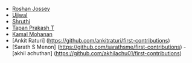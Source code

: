 - [ Roshan Jossey ]( https://github.com/Roshanjossey )
- [Ujjwal](https://github.com/uforujjwal/first-contributions)
- [Shruthi](https://github.com/lakshmishruthi/first-contributions) 
- [Tapan Prakash T](https://github.com/tapanprakasht/first-contributions)
- [Kamal Mohanan](https://github.com/kmlmhnn)
- [Ankit Raturi] (https://github.com/ankitraturi/first-contributions)
- [Sarath S Menon] (https://github.com/sarathsme/first-contributions)
-[akhil achuthan] (https://github.com/akhilachu01/first-contributions)

